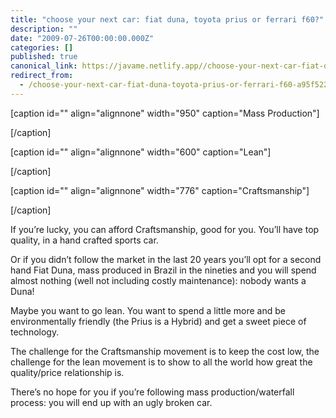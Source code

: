```yaml
---
title: "choose your next car: fiat duna, toyota prius or ferrari f60?"
description: ""
date: "2009-07-26T00:00:00.000Z"
categories: []
published: true
canonical_link: https://javame.netlify.app//choose-your-next-car-fiat-duna-toyota-prius-or-ferrari-f60-a95f522b6537
redirect_from:
  - /choose-your-next-car-fiat-duna-toyota-prius-or-ferrari-f60-a95f522b6537
---
```


[caption id="" align="alignnone" width="950" caption="Mass Production"]

[/caption]

[caption id="" align="alignnone" width="600" caption="Lean"]

[/caption]

[caption id="" align="alignnone" width="776" caption="Craftsmanship"]

[/caption]

If you’re lucky, you can afford Craftsmanship, good for you. You’ll have top quality, in a hand crafted sports car.

Or if you didn’t follow the market in the last 20 years you’ll opt for a second hand Fiat Duna, mass produced in Brazil in the nineties and you will spend almost nothing (well not including costly maintenance): nobody wants a Duna!

Maybe you want to go lean. You want to spend a little more and be environmentally friendly (the Prius is a Hybrid) and get a sweet piece of technology.

The challenge for the Craftsmanship movement is to keep the cost low, the challenge for the lean movement is to show to all the world how great the quality/price relationship is.

There’s no hope for you if you’re following mass production/waterfall process: you will end up with an ugly broken car.
